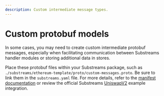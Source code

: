 ```yaml
---
description: Custom intermediate message types.
---
```


# Custom protobuf models

In some cases, you may need to create custom intermediate protobuf messages, especially when facilitating communication between Substreams handler modules or storing additional data in stores.

Place these protobuf files within your Substreams package, such as `./substreams/ethereum-template/proto/custom-messages.proto`. Be sure to link them in the `substreams.yaml` file. For more details, refer to the [manifest documentation](https://docs.substreams.dev/documentation/develop/manifest-modules) or review the official Substreams [UniswapV2](https://github.com/messari/substreams/blob/master/uniswap-v2/substreams.yaml#L20-L22) example integration.
